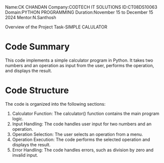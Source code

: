 Name:CK CHANDAN
Company:CODTECH IT SOLUTIONS
ID:CT08DS10063
Domain:PYTHON PROGRAMMING
Duration:November 15 to December 15 2024
Mentor:N.Santhosh

Overview of the Project
Task-SIMPLE CALULATOR
# Code Summary
This code implements a simple calculator program in Python. It takes two numbers and an operation as input from the user, performs the operation, and displays the result.

# Code Structure
The code is organized into the following sections:

1. Calculator Function: The calculator() function contains the main program logic.
2. Input Handling: The code handles user input for two numbers and an operation.
3. Operation Selection: The user selects an operation from a menu.
4. Operation Execution: The code performs the selected operation and displays the result.
5. Error Handling: The code handles errors, such as division by zero and invalid input.


